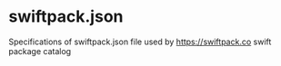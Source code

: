 # swiftpack.json
Specifications of swiftpack.json file used by https://swiftpack.co swift package catalog
